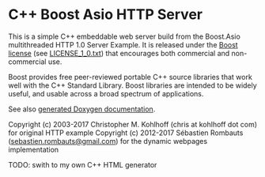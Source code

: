 C++ Boost Asio HTTP Server
==========================

This is a simple C++ embeddable web server build from the
Boost.Asio multithreaded HTTP 1.0 Server Example. It is released under the
[Boost license](http://www.boost.org/users/license.html)
(see [LICENSE_1_0.txt](LICENSE_1_0.txt))
that encourages both commercial and non-commercial use.

Boost provides free peer-reviewed portable C++ source libraries
that work well with the C++ Standard Library.
Boost libraries are intended to be widely useful, and usable across a broad
spectrum of applications.

See also [generated Doxygen documentation](docs/).

Copyright (c) 2003-2017 Christopher M. Kohlhoff (chris at kohlhoff dot com) for original HTTP example
Copyright (c) 2012-2017 Sébastien Rombauts (sebastien.rombauts@gmail.com) for the dynamic webpages implementation

TODO: swith to my own C++ HTML generator